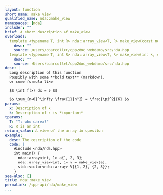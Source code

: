 ```yaml
---
layout: function
short_name: make_view
qualified_name: nda::make_view
namespaces: [nda]
includer: ""
brief: A short description of make_view
overloads:
  template <typename T, int R> nda::array_view<T, R> make_view(const nda::array<T, R> & x):
    desc: ""
    source: /Users/oparcollet/cpp2doc_webdemo/src/nda.hpp
  template <typename T, int R> nda::array_view<T, R> make_view(int k, const nda::array<T, R> & x):
    desc: ""
    source: /Users/oparcollet/cpp2doc_webdemo/src/nda.hpp
desc: |
  Long description of this function
  Possibly with some **bold text** (markdown),
  or some formula like

  $$ \int f(x) dx = 0 $$

  $$ \sum_{n=0}^\infty \frac{1}{n^2} = \frac{\pi^2}{6} $$
params:
  x: Description of x
  k: Description of k is *important*
tparams:
  T: "T: who carex?"
  R: R is an int
return_value: A view of the array in question
example:
  desc: The description of the code
  code: |
    #include <nda/nda.hpp>
    int main() {
      nda::array<int, 1> a{1, 2, 3};
      nda::array_view<int, 1> v = make_view(a);
      std::vector<nda::array> V{{1, 2}, {2, 3}};
    }
see-also: []
title: nda::make_view
permalink: /cpp-api/nda/make_view
...
```

